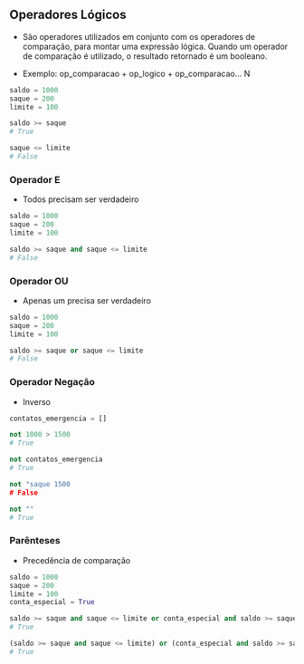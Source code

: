 ## Operadores Lógicos
- São operadores utilizados em conjunto com os operadores de comparação, para montar uma expressão lógica. Quando um operador de comparação é utilizado, o resultado retornado é um booleano.

- Exemplo: op_comparacao + op_logico + op_comparacao... N

```Python
saldo = 1000
saque = 200
limite = 100

saldo >= saque
# True

saque <= limite
# False
```

### Operador E
- Todos precisam ser verdadeiro

```python
saldo = 1000
saque = 200
limite = 100 

saldo >= saque and saque <= limite
# False

```

### Operador OU
- Apenas um precisa ser verdadeiro

```python
saldo = 1000
saque = 200
limite = 100 

saldo >= saque or saque <= limite
# False

```

### Operador Negação
- Inverso

```python
contatos_emergencia = []

not 1000 > 1500
# True

not contatos_emergencia
# True

not "saque 1500
# False

not ""
# True
```

<!-- Lista vazia em python é falso-->

### Parênteses
- Precedência de comparação

```python
saldo = 1000
saque = 200
limite = 100 
conta_especial = True

saldo >= saque and saque <= limite or conta_especial and saldo >= saque
# True

(saldo >= saque and saque <= limite) or (conta_especial and saldo >= saque)
# True
```

